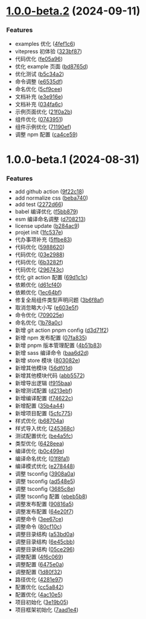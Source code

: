 # [1.0.0-beta.2](https://github.com/sxwy/vue3-h5-sdk/compare/v1.0.0-beta.1...v1.0.0-beta.2) (2024-09-11)

### Features

- examples 优化 ([4fef1c6](https://github.com/sxwy/vue3-h5-sdk/commit/4fef1c6e90640a33cbf76ca20a6df2e4494a0d7e))
- vitepress 初体验 ([323bf87](https://github.com/sxwy/vue3-h5-sdk/commit/323bf87ca085a1d0e76e0d266b6558f414dcab94))
- 代码优化 ([fe05a96](https://github.com/sxwy/vue3-h5-sdk/commit/fe05a965f1fdb8c24de93828eec5a2826e280640))
- 优化 example 页面 ([bd8765d](https://github.com/sxwy/vue3-h5-sdk/commit/bd8765d0c84796d27cee5059e450ab52a1036848))
- 优化测试 ([b5c34a2](https://github.com/sxwy/vue3-h5-sdk/commit/b5c34a2d88c9efd2a26c46519a7cd3ae2b42b142))
- 命令调整 ([e6535df](https://github.com/sxwy/vue3-h5-sdk/commit/e6535df6b539c66b37d1592231c60279f8a53fde))
- 命名优化 ([5cf9cee](https://github.com/sxwy/vue3-h5-sdk/commit/5cf9ceedc1bdb97556b5dc8ba4cfb457f46bf017))
- 文档补充 ([e3e916e](https://github.com/sxwy/vue3-h5-sdk/commit/e3e916e2a120b42b9202aeb9e4882f8b5e9a8ee1))
- 文档补充 ([034fa6c](https://github.com/sxwy/vue3-h5-sdk/commit/034fa6ce1f1f6caf3252658dfd9ad0408d89e83f))
- 示例页面优化 ([21f0a2b](https://github.com/sxwy/vue3-h5-sdk/commit/21f0a2b8e454c26af8e845aa6038f3c501cf0a5f))
- 组件优化 ([0743951](https://github.com/sxwy/vue3-h5-sdk/commit/07439515a0f8978b3b43951ca3e4dc327f088ee0))
- 组件示例优化 ([71190ef](https://github.com/sxwy/vue3-h5-sdk/commit/71190ef57c82a6d227fda9d57599bb746a651bd9))
- 调整 npm 配置 ([ca4ce59](https://github.com/sxwy/vue3-h5-sdk/commit/ca4ce5929c5dfe67a11f8f61b704645500957433))

# 1.0.0-beta.1 (2024-08-31)

### Features

- add github action ([9f22c18](https://github.com/sxwy/vue3-h5-sdk/commit/9f22c1884f71ed5470c46da00deb6e5028db8587))
- add normalize css ([beba740](https://github.com/sxwy/vue3-h5-sdk/commit/beba740e9cce54777b80b89b894e9e3ff7b58aaa))
- add test ([2272d66](https://github.com/sxwy/vue3-h5-sdk/commit/2272d6668139b464394cc677341caa46e2cc3a89))
- babel 编译优化 ([f5bb879](https://github.com/sxwy/vue3-h5-sdk/commit/f5bb87918866c6aeb5038e042a3c0f6f57f6c111))
- esm 编译命名调整 ([d708213](https://github.com/sxwy/vue3-h5-sdk/commit/d708213da5551ff7cc64b8ff9f6a3d6be1a8a6d6))
- license update ([b284ac9](https://github.com/sxwy/vue3-h5-sdk/commit/b284ac9bf69599c9ae8607d64dcfda60b1b47396))
- projet init ([1fc537e](https://github.com/sxwy/vue3-h5-sdk/commit/1fc537e2ae1014a3f1101a56c43322138c408dc4))
- 代办事项补充 ([5ffbe83](https://github.com/sxwy/vue3-h5-sdk/commit/5ffbe83f986756c2010899874736d1ff8de2ddb7))
- 代码优化 ([5988620](https://github.com/sxwy/vue3-h5-sdk/commit/5988620d9fc6177b61bb27622c61220a1407e3be))
- 代码优化 ([03e2988](https://github.com/sxwy/vue3-h5-sdk/commit/03e2988f44758fa98070e132d263bf9c5e4d0bb7))
- 代码优化 ([6b3282f](https://github.com/sxwy/vue3-h5-sdk/commit/6b3282f5afe40cfb3e8816177e0870c00cc60b9b))
- 代码优化 ([296743c](https://github.com/sxwy/vue3-h5-sdk/commit/296743cece72b552ca3886a39a456f6a16729d23))
- 优化 git action 配置 ([69d1c1c](https://github.com/sxwy/vue3-h5-sdk/commit/69d1c1c5c861299724df81bdbe06eaf98017520a))
- 依赖优化 ([d61cf40](https://github.com/sxwy/vue3-h5-sdk/commit/d61cf4056fad02d6e602a6b4792427beea58e937))
- 依赖优化 ([1ec64bf](https://github.com/sxwy/vue3-h5-sdk/commit/1ec64bf013306c495559b34624350365097ea5c8))
- 修复全局组件类型声明问题 ([3b6f8af](https://github.com/sxwy/vue3-h5-sdk/commit/3b6f8afca6d0c6021c02c97d8c71199120d0f27f))
- 取消忽略大小写 ([e603e5f](https://github.com/sxwy/vue3-h5-sdk/commit/e603e5fd50cc4ff6137e77cf9cdb6916624af73b))
- 命令优化 ([709025e](https://github.com/sxwy/vue3-h5-sdk/commit/709025e485d0cd313e98d59c0a56c57b1b5764d2))
- 命名优化 ([1b78a0c](https://github.com/sxwy/vue3-h5-sdk/commit/1b78a0cea4325aa5c20299ca2efd6bf108a25202))
- 新增 git action pnpm config ([d3d71f2](https://github.com/sxwy/vue3-h5-sdk/commit/d3d71f293301eeb2b0cc765440e21db555217cd9))
- 新增 npm 发布配置 ([07fa835](https://github.com/sxwy/vue3-h5-sdk/commit/07fa835857182908631361cfbad836accab8ccda))
- 新增 pnpm 版本管理配置 ([4b51b83](https://github.com/sxwy/vue3-h5-sdk/commit/4b51b83595fd5ef61c645c0fec117af1738d9ba4))
- 新增 sass 编译命令 ([baa6d2d](https://github.com/sxwy/vue3-h5-sdk/commit/baa6d2da8393632a500289fa6fee73e3c7a40db6))
- 新增 store 模块 ([803082e](https://github.com/sxwy/vue3-h5-sdk/commit/803082ec44e5895ea4f6c7a1c85c2488b9c9b142))
- 新增其他模块 ([56df01d](https://github.com/sxwy/vue3-h5-sdk/commit/56df01d01740d6b3bfa2a592d467b8413765e0cc))
- 新增其他模块代码 ([abb5572](https://github.com/sxwy/vue3-h5-sdk/commit/abb55729d5a4a0ee0b9a5625777a9a8bf1f19a12))
- 新增导出逻辑 ([f915baa](https://github.com/sxwy/vue3-h5-sdk/commit/f915baaabd87c1389323e5859a16d4869bb00e7f))
- 新增测试配置 ([d213ebf](https://github.com/sxwy/vue3-h5-sdk/commit/d213ebf24c39e22b3cf8df4a9cf751635264fd54))
- 新增编译配置 ([f74622c](https://github.com/sxwy/vue3-h5-sdk/commit/f74622cc90aef72f77ab69b52bcdb492a3170ae7))
- 新增配置 ([35b4a44](https://github.com/sxwy/vue3-h5-sdk/commit/35b4a4417d0ba012c3903705706c560cdb4ec12d))
- 新增项目配置 ([5cfc775](https://github.com/sxwy/vue3-h5-sdk/commit/5cfc7755034edbc98b3d6bb16583ac41ad099fab))
- 样式优化 ([b68704a](https://github.com/sxwy/vue3-h5-sdk/commit/b68704a2076d15f2581fae7fbe5a2398cf500226))
- 样式导入优化 ([245368c](https://github.com/sxwy/vue3-h5-sdk/commit/245368c5f789cf65032701c617b3cd8aeb9846e0))
- 测试配置优化 ([be4a5fc](https://github.com/sxwy/vue3-h5-sdk/commit/be4a5fc39a736537fc661186c4e5bec3f3055129))
- 类型优化 ([6428eea](https://github.com/sxwy/vue3-h5-sdk/commit/6428eea6df6ea12ed9432aabf7dc5177acb17484))
- 编译优化 ([b0c499e](https://github.com/sxwy/vue3-h5-sdk/commit/b0c499ebff8e0f2977d1362d6bc6005da45b552e))
- 编译命名优化 ([01f8fa1](https://github.com/sxwy/vue3-h5-sdk/commit/01f8fa109a1d21f3dbdeafa8c625c9ae2b98683b))
- 编译模式优化 ([e278448](https://github.com/sxwy/vue3-h5-sdk/commit/e27844834e14f3cecbdd44d462e626836f769a49))
- 调整 tsconfig ([3908a0a](https://github.com/sxwy/vue3-h5-sdk/commit/3908a0a62f6f1546c3fc136d6760d041ad40691b))
- 调整 tsconfig ([ad548e5](https://github.com/sxwy/vue3-h5-sdk/commit/ad548e5827aa3ba5dbeccd3d45e3b32645130e16))
- 调整 tsconfig ([3685c8e](https://github.com/sxwy/vue3-h5-sdk/commit/3685c8e1d8fbd851cc6514fc748826e3b9b49bcc))
- 调整 tsconfig 配置 ([ebeb5b8](https://github.com/sxwy/vue3-h5-sdk/commit/ebeb5b8e889ee76ea35498d028e2e4ee6a2de0fa))
- 调整发布配置 ([90816a5](https://github.com/sxwy/vue3-h5-sdk/commit/90816a560227721cf5f2131b04e54485fba09f2e))
- 调整发布配置 ([64e20f7](https://github.com/sxwy/vue3-h5-sdk/commit/64e20f7e3e4000e8a99e8371eed4b90c5a9c0e36))
- 调整命令 ([3ee67ce](https://github.com/sxwy/vue3-h5-sdk/commit/3ee67cea007dec55cd2e25a9f62ff83523843a86))
- 调整命令 ([80cf10c](https://github.com/sxwy/vue3-h5-sdk/commit/80cf10c4a073d7c6aca7d516d68e9edbb13fcc3e))
- 调整目录结构 ([a53bd0a](https://github.com/sxwy/vue3-h5-sdk/commit/a53bd0aec7e81045cf0eb35fc33995fa78821acb))
- 调整目录结构 ([6e45cbb](https://github.com/sxwy/vue3-h5-sdk/commit/6e45cbb464e7df60aad829ffc9422a4bcd8b4eaf))
- 调整目录结构 ([05ce296](https://github.com/sxwy/vue3-h5-sdk/commit/05ce29629283e07c3b50e95ec305e0a5fcb87102))
- 调整配置 ([4f6c069](https://github.com/sxwy/vue3-h5-sdk/commit/4f6c069e9131ddb91a5b7e8e577d21a5ac5d472f))
- 调整配置 ([6475e0a](https://github.com/sxwy/vue3-h5-sdk/commit/6475e0a7fac1d88851da48a59ae372990737aed3))
- 调整配置 ([1d80f32](https://github.com/sxwy/vue3-h5-sdk/commit/1d80f32fc175c8fa928812cda42806d70afba474))
- 路径优化 ([4281e97](https://github.com/sxwy/vue3-h5-sdk/commit/4281e97a1574e4de2a8132b631287b43ebb6c458))
- 配置优化 ([cc5a842](https://github.com/sxwy/vue3-h5-sdk/commit/cc5a8421b4d87f0a34670fd26c3945f5b81f3dbd))
- 配置优化 ([4ac10e5](https://github.com/sxwy/vue3-h5-sdk/commit/4ac10e52022a2e9ab4407a19a0b94d31f58d6984))
- 项目初始化 ([3e19b05](https://github.com/sxwy/vue3-h5-sdk/commit/3e19b05a79ebec5d1f8b64193d4daf635244bd2d))
- 项目框架初始化 ([7aad1e4](https://github.com/sxwy/vue3-h5-sdk/commit/7aad1e4d70eaf5a5a563d8cc6bf3df4458ada066))
